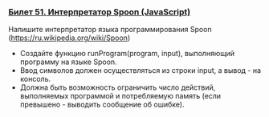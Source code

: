 ### [Билет 51.  Интерпретатор Spoon (JavaScript)](spoon.js)

Напишите интерпретатор языка программирования Spoon (https://ru.wikipedia.org/wiki/Spoon)

- Создайте функцию runProgram(program, input), выполняющий программу на языке Spoon.
- Ввод символов должен осуществляться из строки input, а вывод - на консоль.
- Должна быть возможность ограничить число действий, выполняемых программой и потребляемую память (если превышено - выводить сообщение об ошибке).
